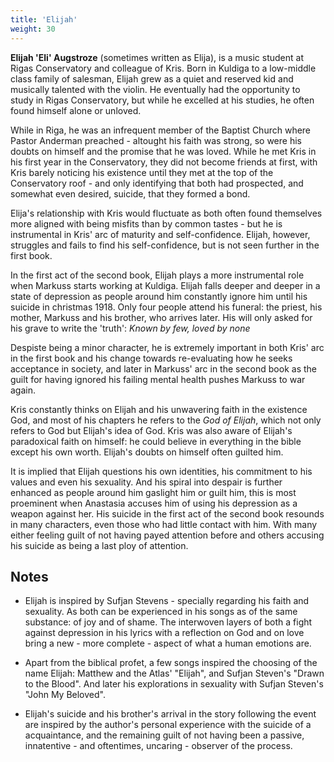 ```yaml
---
title: 'Elijah'
weight: 30
---
```


**Elijah 'Eli' Augstroze** (sometimes written as Elija), is a music student at Rigas Conservatory and colleague of Kris. Born in Kuldiga to a low-middle class family of salesman, Elijah grew as a quiet and reserved kid and musically talented with the violin. He eventually had the opportunity to study in Rigas Conservatory, but while he excelled at his studies, he often found himself alone or unloved.

While in Riga, he was an infrequent member of the Baptist Church where Pastor Anderman preached - altought his faith was strong, so were his doubts on himself and the promise that he was loved. While he met Kris in his first year in the Conservatory, they did not become friends at first, with Kris barely noticing his existence until they met at the top of the Conservatory roof - and only identifying that both had prospected, and somewhat even desired, suicide, that they formed a bond.

Elija's relationship with Kris would fluctuate as both often found themselves more aligned with being misfits than by common tastes - but he is instrumental in Kris' arc of maturity and self-confidence. Elijah, however, struggles and fails to find his self-confidence, but is not seen further in the first book.

In the first act of the second book, Elijah plays a more instrumental role when Markuss starts working at Kuldiga. Elijah falls deeper and deeper in a state of depression as people around him constantly ignore him until his suicide in christmas 1918. Only four people attend his funeral: the priest, his mother, Markuss and his brother, who arrives later. His will only asked for his grave to write the 'truth': _Known by few, loved by none_

Despiste being a minor character, he is extremely important in both Kris' arc in the first book and his change towards re-evaluating how he seeks acceptance in society, and later in Markuss' arc in the second book as the guilt for having ignored his failing mental health pushes Markuss to war again.

Kris constantly thinks on Elijah and his unwavering faith in the existence God, and most of his chapters he refers to the _God of Elijah_, which not only refers to God but Elijah's idea of God. Kris was also aware of Elijah's paradoxical faith on himself: he could believe in everything in the bible except his own worth. Elijah's doubts on himself often guilted him.

It is implied that Elijah questions his own identities, his commitment to his values and even his sexuality. And his spiral into despair is further enhanced as people around him gaslight him or guilt him, this is most proeminent when Anastasia accuses him of using his depression as a weapon against her. His suicide in the first act of the second book resounds in many characters, even those who had little contact with him. With many either feeling guilt of not having payed attention before and others accusing his suicide as being a last ploy of attention.

## Notes

- Elijah is inspired by Sufjan Stevens - specially regarding his faith and sexuality. As both can be experienced in his songs as of the same substance: of joy and of shame. The interwoven layers of both a fight against depression in his lyrics with a reflection on God and on love bring a new - more complete - aspect of what a human emotions are.

- Apart from the biblical profet, a few songs inspired the choosing of the name Elijah: Matthew and the Atlas' "Elijah", and Sufjan Steven's "Drawn to the Blood". And later his explorations in sexuality with Sufjan Steven's "John My Beloved".

- Elijah's suicide and his brother's arrival in the story following the event are inspired by the author's personal experience with the suicide of a acquaintance, and the remaining guilt of not having been a passive, innatentive - and oftentimes, uncaring - observer of the process.

<!-- While I know that Elijah's sexuality and suicide would be taboo subjects, I stand by my decision. I think if executed correctly, it invites an healthy discussion on both subjects. The shame and doubt of not fully understanding your sexuality - specially in your darket moments - and the results of a deteriorating mental health when people are left without support. In fact, I'd love to explore how divisive a suicide can be, and how its ripples can affect other people long after it has happened-->
